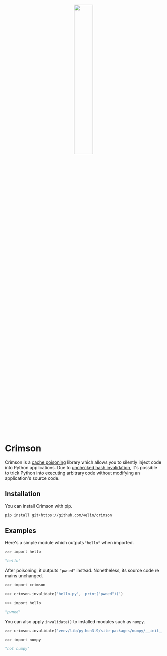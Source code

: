 <p align="center">
    <img src="https://github.com/oelin/crimson/blob/main/images/crimson.svg" width="35%">
</p>

# Crimson

Crimson is a [cache poisoning](https://en.wikipedia.org/wiki/Cache_poisoning) library which allows you to silently inject code into Python applications. Due to [unchecked hash invalidation](https://docs.python.org/3.9/library/py_compile.html#py_compile.PycInvalidationMode.UNCHECKED_HASH), it's possible to trick Python into executing arbitrary code without modifying an application's source code.


## Installation 

You can install Crimson with pip.

```sh 
pip install git+https://github.com/oelin/crimson 
``` 


## Examples 

Here's a simple module which outputs `"hello"` when imported. 

```py 
>>> import hello 

"hello" 
``` 

After poisoning, it outputs `"pwned"` instead. Nonetheless, its source code remains unchanged. 

```py 
>>> import crimson 

>>> crimson.invalidate('hello.py', 'print("pwned"))') 
``` 

```py 
>>> import hello 

"pwned" 
``` 

You can also apply `invalidate()` to installed modules such as `numpy`. 

```py 
>>> crimson.invalidate('venv/lib/python3.9/site-packages/numpy/__init__.py', 'print("not numpy")') 
``` 

```py 
>>> import numpy 

"not numpy" 
``` 
